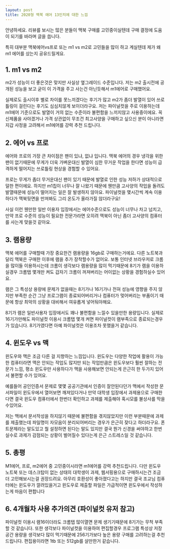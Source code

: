```yaml
---
layout: post
title: 2020형 맥북 에어 13인치에 대한 느낌
---
```


안녕하세요. 리뷰를 보시는 많은 분들이 맥북 구매를 고민중이실텐데 구매 결정에 도움이 되기를 바라며 글을 씁니다. 

특히 대부분 맥북에어vs프로 또는 m1 vs m2로 고민들을 많이 하고 계실텐데 제가 왜 m1 에어를 샀는지 공유드릴게요.




<h2>1. m1 vs m2</h2>
m2가 성능이 더 좋은것은 맞지만 사실상 옆그레이드 수준입니다. 저는 m2 출시전에 공개된 성능을 보고 굳이 이 가격을 주고 사는건 아닌듯해서 m1에어로 구매했어요.

실제로도 출시이후 별로 차이를 못느끼겠다는 후기가 많고 m2가 좀더 발열이 있어 쓰로틀링이 걸린다는 후기도 심심치않게 보이더라구요. 저는 파이널컷을 주로 이용하는데 m1에어 기준으로도 발열이 거의 없는 수준이라 불편함을 느끼지않고 사용중이에요. 꼭 신제품을 사야겠거나 가격 상관없이 무조건 최고사양을 구매하고 싶으신 분이 아니라면 지갑 사정을 고려해서 m1에어를 강력 추천 드립니다.


<h2>2. 에어 vs 프로</h2>
에어와 프로의 가장 큰 차이점은 팬이 있냐, 없냐 입니다. 맥북 에어의 경우 냉각을 위한 팬이 없기때문에 무게가 더욱 가벼운대신 발열이 심한 무거운 작업을 한다면 성능이 급격하게 떨어지는 쓰로틀링 현상을 경험할 수 있어요. 

프로는 무게가 좀더 무거운대신 팬이 있기 때문에 발열로 인한 성능 저하가 상대적으로 덜한 편이에요. 하지만 m1칩이 너무나 잘 나왔기 때문에 웬만큼 고사양의 작업을 돌려도 발열때문에 성능이 떨어지는 일은 잘 발생하지 않아요. 파이널컷을 몇시간씩 계속 이용하다가 맥북뒷면을 만져봐도 그리 온도가 올라가질 않더라구요!

사실 이런 웬만한 일반 이용자 입장에서는 에어수준으로도 성능이 너무나 차고 넘치고, 만약 프로 수준의 성능이 필요한 전문가라면 오히려 맥북이 아닌 좀더 고사양의 컴퓨터를 사는게 맞을것 같아요.


<h2>3. 램용량</h2>
맥북 에어를 구매할때 가장 중요한건 램용량을 16gb로 구매하는거에요. 다른 노트북과 달리 맥북은 구매한 이후에 램을 추가 장착할수가 없어요. 보통 인터넷 브라우저로 크롬을 많이들 이용하시는데 크롬이 생각보다 램용량을 많이 먹기때문에 8기가 램을 이용하실경우 크롬탭 몇개만 켜도 갑자기 크롬이 꺼져버리는 어이없는 상황을 경험하실수 있어요.

램은 그 특성상 용량에 문제가 없을때는 8기가나 16기가나 전혀 성능에 영향을 주지 않지만 부족한 순간 그냥 프로그램이 종료되어버리거나 컴퓨터가 멎어버리는 부품이기 때문에 항상 최악의 상황을 대비해서 여유롭게 넣어둬야해요. 

8기가 램은 일반사용자 입장에서도 꽤나 불편함을 느낄수 있을만한 용량입니다. 실제로 16기가만해도 파이널컷 이용시 크롬탭 몇개 켜면 파이널컷이 램부족으로 종료되는경우가 있습니다. 8기가였다면 아예 파이널컷은 이용조차 못했을거 같습니다.


<h2>4. 윈도우 vs 맥</h2>
윈도우와 맥은 조금 다른 걸 지향하는 느낌입니다. 윈도우는 다양한 작업에 활용이 가능한 컴퓨터라면 맥은 안되는 작업도 많지만 되는 작업만큼은 윈도우보다 훨씬 잘하는 전문가 느낌, 평소 윈도우만 사용하다가 맥을 사용해보면 안되는게 은근히 한 두가지 있어서 불편할 수가 있어요. 

예를들어 공인인증서 문제로 몇몇 공공기관에서 인증이 잘안된다던가 맥에서 작성한 문서파일이 윈도우에서 열어보면 깨져있다거나 만약 대학생 입장에서 과제용으로 구매한다면 결국 윈도우 컴퓨터에서 한번더 확인하고 과제를 제출해야 혹시모를 불상사를 막을수있어요. 

저는 맥에서 문서작성을 하지않기 때문에 불편함을 겪지않았지만 이런 부분때문에 과제를 제출했는데 파일명이 자모음이 분리되어버리는 경우가 은근히 잦다고 하더라구요. 폰트문제라는 말도있고 뭘 설정하면 된다는 말도 있지만 결국 뭔가 신경을 써야하고 한번 실수로 과제가 감점되는 상황이 벌어질수 있다는게 은근 스트레스일 것 같습니다.


<h2>5. 총평</h2>
M1에어, 프로, m2에어 중 고민중이시라면 m1에어를 강력 추천드립니다. 다만 윈도우 노트북 또는 데스크탑이 없는 상태의 대학생이 과제, 웹서핑용으로 구매하시는건 조금 더 고민해보시는걸 권장드려요. 아무리 호환성이 좋아졌다고는 하지만 결국 조교님 컴퓨터에는 윈도우가 깔려있을거고 윈도우로 제출할 파일은 가급적이면 윈도우에서 작성하는게 마음이 편합니다


<h2>6. 4개월차 사용 추가의견 (파이널컷 유저 참고)</h2>
파이널컷 이용시 램16이더라도 크롬탭 많이열면 문제 생기기때문에 8기가는 무척 부족할 것 같습니다. 또한 생각보다 파이널컷을 이용하여 편집할경우 프로그램 특성상 저장공간 용량을 생각보다 많이 먹기때문에 256기가보다 높은 용량 구매를 고려하는걸 추천드립니다. 편집용이라면 1tb 또는 512gb를 살만한거 같습니다.